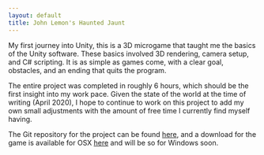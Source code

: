 ```yaml
---
layout: default
title: John Lemon's Haunted Jaunt
---
```


My first journey into Unity, this is a 3D microgame that taught me the basics of the Unity software. These basics involved 3D rendering, camera setup, and C# scripting. It is as simple as games come, with a clear goal, obstacles, and an ending that quits the program.

The entire project was completed in roughly 6 hours, which should be the first insight into my work pace. Given the state of the world at the time of writing (April 2020), I hope to continue to work on this project to add my own small adjustments with the amount of free time I currently find myself having.

The Git repository for the project can be found [here](https://github.com/JacquesBrangeon/JacquesBrangeon.github.io/tree/master/john_lemons_haunted_jaunt), and a download for the game is available for OSX [here](https://github.com/JacquesBrangeon/JacquesBrangeon.github.io/releases/tag/1.0.0) and will be so for Windows soon.
